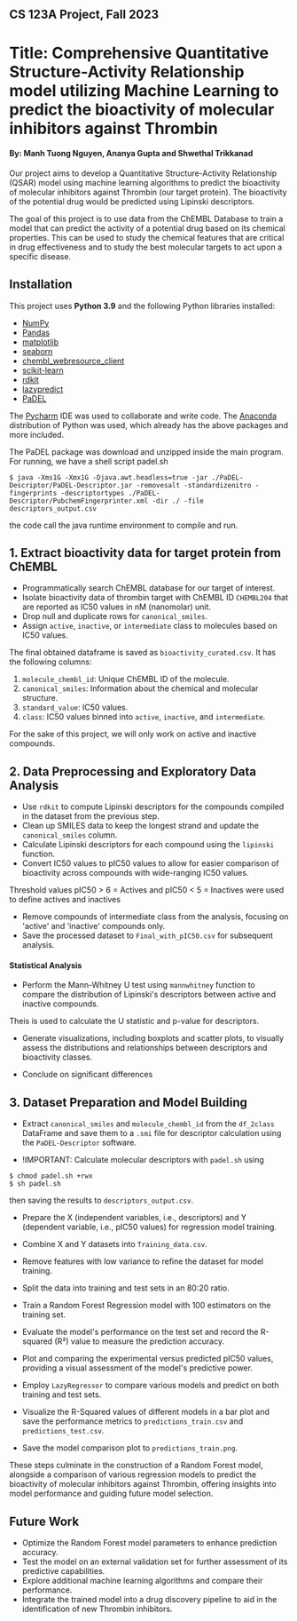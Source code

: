 ## CS 123A Project, Fall 2023
# Title: Comprehensive Quantitative Structure-Activity Relationship model utilizing Machine Learning to predict the bioactivity of molecular inhibitors against Thrombin
#### By: Manh Tuong Nguyen, Ananya Gupta and Shwethal Trikkanad

Our project aims to develop a Quantitative Structure-Activity Relationship (QSAR) model using machine learning algorithms to predict the bioactivity of molecular inhibitors against Thrombin (our target protein). The bioactivity of the potential drug would be predicted using Lipinski descriptors.

The goal of this project is to use data from the ChEMBL Database to train a model that can predict the activity of a potential drug based on its chemical properties. This can be used to study the chemical features that are critical in drug effectiveness and to study the best molecular targets to act upon a specific disease.

## Installation

This project uses **Python 3.9** and the following Python libraries installed:

- [NumPy](http://www.numpy.org/)
- [Pandas](http://pandas.pydata.org/)
- [matplotlib](http://matplotlib.org/)
- [seaborn](https://seaborn.pydata.org/)
- [chembl_webresource_client](https://github.com/chembl/chembl_webresource_client)
- [scikit-learn](http://scikit-learn.org/stable/)
- [rdkit](https://www.rdkit.org/)
- [lazypredict](https://lazypredict.readthedocs.io/en/latest/)
- [PaDEL](http://www.yapcwsoft.com/dd/padeldescriptor/)

The [Pycharm](https://www.jetbrains.com/pycharm/) IDE was used to collaborate and write code. The [Anaconda](https://www.anaconda.com/download/) distribution of Python was used, which already has the above packages and more included.

The PaDEL package was download and unzipped inside the main program. For running, we have a shell script padel.sh
```
$ java -Xms1G -Xmx1G -Djava.awt.headless=true -jar ./PaDEL-Descriptor/PaDEL-Descriptor.jar -removesalt -standardizenitro -fingerprints -descriptortypes ./PaDEL-Descriptor/PubchemFingerprinter.xml -dir ./ -file descriptors_output.csv
```
the code call the java runtime environment to compile and run.
## 1.  Extract bioactivity data for target protein from ChEMBL

- Programmatically search ChEMBL database for our target of interest.
- Isolate bioactivity data of thrombin target with ChEMBL ID `CHEMBL204` that are reported as IC50 values in nM (nanomolar) unit.
- Drop null and duplicate rows for `canonical_smiles`.
- Assign `active`, `inactive`, or `intermediate` class to molecules based on IC50 values.

The final obtained dataframe is saved as `bioactivity_curated.csv`. It has the following columns:  
1. `molecule_chembl_id`: Unique ChEMBL ID of the molecule.
2. `canonical_smiles`: Information about the chemical and molecular structure.
3. `standard_value`: IC50 values.
4. `class`: IC50 values binned into `active`, `inactive`, and `intermediate`.

For the sake of this project, we will only work on active and inactive compounds.

## 2.  Data Preprocessing and Exploratory Data Analysis

- Use `rdkit` to compute Lipinski descriptors for the compounds compiled in the dataset from the previous step.
- Clean up SMILES data to keep the longest strand and update the `canonical_smiles` column.
- Calculate Lipinski descriptors for each compound using the `lipinski` function.
- Convert IC50 values to pIC50 values to allow for easier comparison of bioactivity across compounds with wide-ranging IC50 values.

Threshold values pIC50 > 6 = Actives and pIC50 < 5 = Inactives were used to define actives and inactives  

- Remove compounds of intermediate class from the analysis, focusing on 'active' and 'inactive' compounds only.
- Save the processed dataset to `Final_with_pIC50.csv` for subsequent analysis.

#### Statistical Analysis

- Perform the Mann-Whitney U test using `mannwhitney` function  to compare the distribution of Lipinski's descriptors between active and inactive compounds.

Theis is used to calculate the U statistic and p-value for descriptors.

- Generate visualizations, including boxplots and scatter plots, to visually assess the distributions and relationships between descriptors and bioactivity classes.

- Conclude on significant differences  
## 3. Dataset Preparation and Model Building

- Extract `canonical_smiles` and `molecule_chembl_id` from the `df_2class` DataFrame and save them to a `.smi` file for descriptor calculation using the `PaDEL-Descriptor` software.

- !IMPORTANT: Calculate molecular descriptors with `padel.sh` using 
``` 
$ chmod padel.sh +rwx 
$ sh padel.sh
```
then saving the results to `descriptors_output.csv`.

- Prepare the X (independent variables, i.e., descriptors) and Y (dependent variable, i.e., pIC50 values) for regression model training.

- Combine X and Y datasets into `Training_data.csv`.

- Remove features with low variance to refine the dataset for model training.

- Split the data into training and test sets in an 80:20 ratio.

- Train a Random Forest Regression model with 100 estimators on the training set.

- Evaluate the model's performance on the test set and record the R-squared (R²) value to measure the prediction accuracy.

- Plot and comparing the experimental versus predicted pIC50 values, providing a visual assessment of the model's predictive power.

- Employ `LazyRegressor` to compare various models and predict on both training and test sets.

- Visualize the R-Squared values of different models in a bar plot and save the performance metrics to `predictions_train.csv` and `predictions_test.csv`.

- Save the model comparison plot to `predictions_train.png`.

These steps culminate in the construction of a Random Forest model, alongside a comparison of various regression models to predict the bioactivity of molecular inhibitors against Thrombin, offering insights into model performance and guiding future model selection.

## Future Work

- Optimize the Random Forest model parameters to enhance prediction accuracy.
- Test the model on an external validation set for further assessment of its predictive capabilities.
- Explore additional machine learning algorithms and compare their performance.
- Integrate the trained model into a drug discovery pipeline to aid in the identification of new Thrombin inhibitors.


